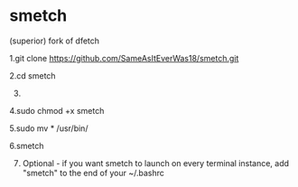 # smetch
(superior) fork of dfetch

1.git clone https://github.com/SameAsItEverWas18/smetch.git

2.cd smetch

3.

4.sudo chmod +x smetch

5.sudo mv * /usr/bin/

6.smetch

7. Optional - if you want smetch to launch on every terminal instance, add "smetch" to the end of your ~/.bashrc
